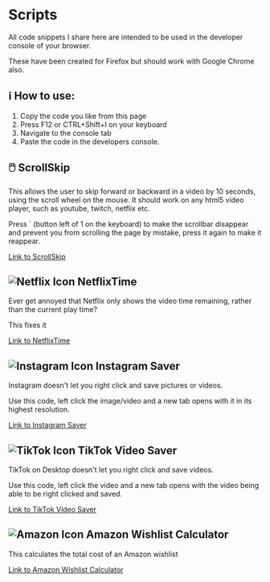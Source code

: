 # Scripts

All code snippets I share here are intended to be used in the developer console of your browser. 

These have been created for Firefox but should work with Google Chrome also.

## ℹ️ How to use:
1. Copy the code you like from this page
2. Press F12 or CTRL+Shift+I on your keyboard
3. Navigate to the console tab
4. Paste the code in the developers console.


## 🖱️ ScrollSkip
This allows the user to skip forward or backward in a video by 10 seconds, using the scroll wheel on the mouse.
It should work on any html5 video player, such as youtube, twitch, netflix etc.

Press \` (button left of 1 on the keyboard) to make the scrollbar disappear and prevent you from scrolling the page by mistake, press it again to make it reappear. 

[Link to ScrollSkip](../master/Code/ScrollSkip/scrollskip.js)


## ![Netflix Icon](../master/Media/netflixlogo24.png "NetflixTime") NetflixTime 
Ever get annoyed that Netflix only shows the video time remaining, rather than the current play time? 

This fixes it

[Link to NetflixTime](../master/Code/NetflixTime/NetflixTime.js)


## ![Instagram Icon](../master/Media/insta24.png "Instagram URL") Instagram Saver 
Instagram doesn't let you right click and save pictures or videos.

Use this code, left click the image/video and a new tab opens with it in its highest resolution.

[Link to Instagram Saver](../master/Code/InstagramSaver/InstagramPicsandVid.js)


## ![TikTok Icon](../master/Media/tiktok24.png "Instagram Picture URL") TikTok Video Saver 
TikTok on Desktop doesn't let you right click and save videos.

Use this code, left click the video and a new tab opens with the video being able to be right clicked and saved.

[Link to TikTok Video Saver](../master/Code/TikTokSaver/tiktoksaver.js)


## ![Amazon Icon](../master/Media/amazon24.png "Amazon Wishlist Calculator") Amazon Wishlist Calculator 
This calculates the total cost of an Amazon wishlist

[Link to Amazon Wishlist Calculator](../master/Code/AmazonWishlist/AmazonWishlist.js)
